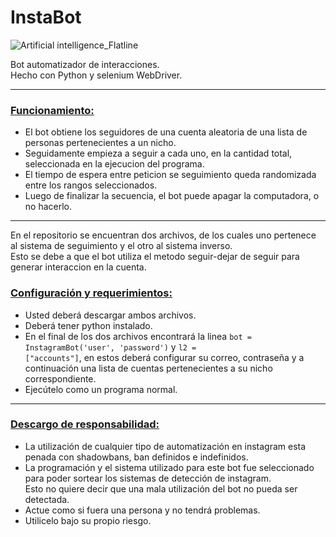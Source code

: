 # InstaBot
![Artificial intelligence_Flatline](https://user-images.githubusercontent.com/75407068/221657348-c47431ab-6d1f-4799-8b43-a9c4892be483.png)

Bot automatizador de interacciones.  
Hecho con Python y selenium WebDriver.

***

### <ins>Funcionamiento:</ins>

- El bot obtiene los seguidores de una cuenta aleatoria de una lista de personas pertenecientes a un nicho.
- Seguidamente empieza a seguir a cada uno, en la cantidad total, seleccionada en la ejecucion del programa.
- El tiempo de espera entre peticion se seguimiento queda randomizada entre los rangos seleccionados.
- Luego de finalizar la secuencia, el bot puede apagar la computadora, o no hacerlo.

***

En el repositorio se encuentran dos archivos, de los cuales uno pertenece al sistema de seguimiento y el otro al sistema inverso.  
Esto se debe a que el bot utiliza el metodo seguir-dejar de seguir para generar interaccion en la cuenta.


### <ins>Configuración y requerimientos:</ins>
- Usted deberá descargar ambos archivos.
- Deberá tener python instalado.  
- En el final de los dos archivos encontrará la linea <code>bot = InstagramBot('user', 'password')</code> y <code>l2 = ["accounts"]</code>, en estos deberá configurar su correo, contraseña y a continuación una lista de cuentas pertenecientes a su nicho correspondiente.
- Ejecútelo como un programa normal.
***
### <ins>Descargo de responsabilidad:</ins>
- La utilización de cualquier tipo de automatización en instagram esta penada con shadowbans, ban definidos e indefinidos.  
- La programación y el sistema utilizado para este bot fue seleccionado para poder sortear los sistemas de detección de instagram.  
Esto no quiere decir que una mala utilización del bot no pueda ser detectada.
- Actue como si fuera una persona y no tendrá problemas.
- Utilicelo bajo su propio riesgo.
